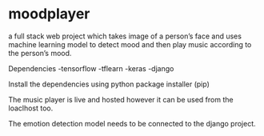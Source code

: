 # moodplayer
a full stack web project which takes image of a person’s face
and uses machine learning model to detect mood and then play music
according to the person’s mood.



Dependencies
-tensorflow
-tflearn
-keras
-django

Install the dependencies using python package installer (pip)

The music player is live and hosted however it can be used from the loaclhost too.

The emotion detection model needs to be connected to the django project.


